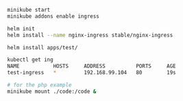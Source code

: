 ```bash
minikube start
minikube addons enable ingress
```

```bash
helm init
helm install --name nginx-ingress stable/nginx-ingress
```

```bash
helm install apps/test/
```

```bash
kubectl get ing
NAME           HOSTS     ADDRESS          PORTS     AGE
test-ingress   *         192.168.99.104   80        19s
```

```bash
# for the php example
minikube mount ./code:/code &
```